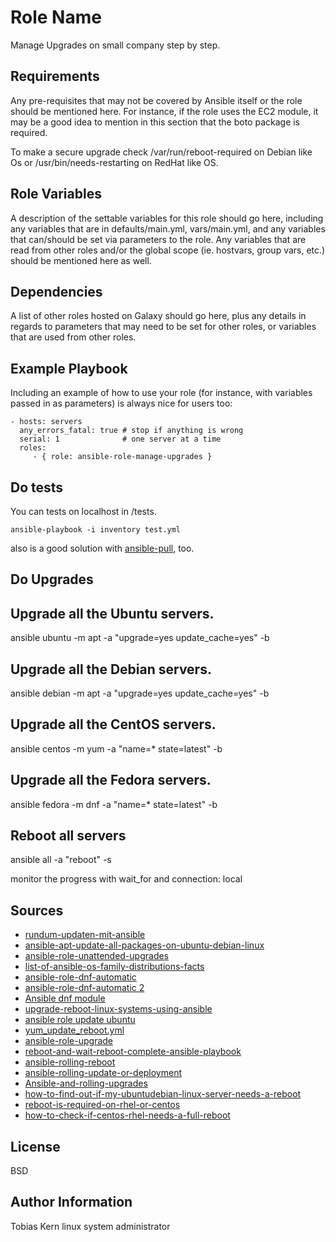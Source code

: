 Role Name
=========

Manage Upgrades on small company step by step.

Requirements
------------

Any pre-requisites that may not be covered by Ansible itself or the role should be mentioned here. For instance, if the role uses the EC2 module, it may be a good idea to mention in this section that the boto package is required.

To make a secure upgrade check /var/run/reboot-required on Debian like Os or /usr/bin/needs-restarting on RedHat like OS.

Role Variables
--------------

A description of the settable variables for this role should go here, including any variables that are in defaults/main.yml, vars/main.yml, and any variables that can/should be set via parameters to the role. Any variables that are read from other roles and/or the global scope (ie. hostvars, group vars, etc.) should be mentioned here as well.

Dependencies
------------

A list of other roles hosted on Galaxy should go here, plus any details in regards to parameters that may need to be set for other roles, or variables that are used from other roles.

Example Playbook
----------------

Including an example of how to use your role (for instance, with variables passed in as parameters) is always nice for users too:

    - hosts: servers
      any_errors_fatal: true # stop if anything is wrong
      serial: 1              # one server at a time
      roles:
         - { role: ansible-role-manage-upgrades }
         
Do tests
-----------
You can tests on localhost in /tests.

`ansible-playbook -i inventory test.yml`

also is a good solution with [ansible-pull](https://docs.ansible.com/ansible/latest/cli/ansible-pull.html), too.


Do Upgrades
-----------

## Upgrade all the Ubuntu servers.
ansible ubuntu -m apt -a "upgrade=yes update_cache=yes" -b

## Upgrade all the Debian servers.
ansible debian -m apt -a "upgrade=yes update_cache=yes" -b

## Upgrade all the CentOS servers.
ansible centos -m yum -a "name=* state=latest" -b

## Upgrade all the Fedora servers.
ansible fedora -m dnf -a "name=* state=latest" -b

## Reboot all servers
ansible all -a "reboot" -s

monitor the progress with wait_for and connection: local

Sources
-------

* [rundum-updaten-mit-ansible](https://www.netways.de/blog/2018/05/04/rundum-updaten-mit-ansible/)
* [ansible-apt-update-all-packages-on-ubuntu-debian-linux](https://www.cyberciti.biz/faq/ansible-apt-update-all-packages-on-ubuntu-debian-linux/)
* [ansible-role-unattended-upgrades](https://github.com/jnv/ansible-role-unattended-upgrades)
* [list-of-ansible-os-family-distributions-facts](https://techviewleo.com/list-of-ansible-os-family-distributions-facts/)
* [ansible-role-dnf-automatic](http://github.com.https.443.262d333a6b.a.proxy1.ipv6.xiangtan.gov.cn/D4N/ansible-role-dnf-automatic)
* [ansible-role-dnf-automatic 2](https://github.com/centinel/ansible-role-dnf-automatic)
* [Ansible dnf module](https://docs.ansible.com/ansible/latest/collections/ansible/builtin/dnf_module.html)
* [upgrade-reboot-linux-systems-using-ansible](https://techviewleo.com/upgrade-reboot-linux-systems-using-ansible/)
* [ansible role update ubuntu](Ahttps://github.com/itnok/ansible-role-update-ubuntu)
* [yum_update_reboot.yml](https://thenathan.net/wp-content/uploads/2020/07/yum_update_reboot.yml_.txt)
* [ansible-role-upgrade](https://github.com/thorian93/ansible-role-upgrade)
* [reboot-and-wait-reboot-complete-ansible-playbook](https://www.jeffgeerling.com/blog/2018/reboot-and-wait-reboot-complete-ansible-playbook)
* [ansible-rolling-reboot](https://github.com/dareko/ansible-rolling-reboot)
* [ansible-rolling-update-or-deployment](https://danasmera.com/ansible-rolling-update-or-deployment)
* [Ansible-and-rolling-upgrades](https://gquintana.github.io/2017/07/15/Ansible-and-rolling-upgrades.html)
* [how-to-find-out-if-my-ubuntudebian-linux-server-needs-a-reboot](https://www.cyberciti.biz/faq/how-to-find-out-if-my-ubuntudebian-linux-server-needs-a-reboot/)
* [reboot-is-required-on-rhel-or-centos](https://serverfault.com/questions/122178/how-can-i-check-from-the-command-line-if-a-reboot-is-required-on-rhel-or-centos)
* [how-to-check-if-centos-rhel-needs-a-full-reboot](https://www.cyberciti.biz/faq/how-to-check-if-centos-rhel-needs-a-full-reboot/)

License
-------

BSD

Author Information
------------------

Tobias Kern linux system administrator
